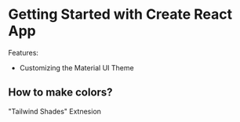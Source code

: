 # Getting Started with Create React App

Features:
- Customizing the Material UI Theme


## How to make colors?
"Tailwind Shades" Extnesion
